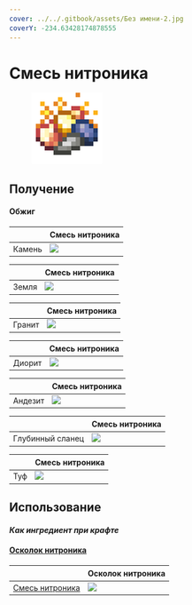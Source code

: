 ```yaml
---
cover: ../../.gitbook/assets/Без имени-2.jpg
coverY: -234.63428174878555
---
```


# Смесь нитроника

<figure><img src="../../.gitbook/assets/nitronic_blend_128.png" alt=""><figcaption></figcaption></figure>

## Получение

#### Обжиг

| ㅤ      | Смесь нитроника                                          |
| ------ | -------------------------------------------------------- |
| Камень | ![](../../.gitbook/assets/furnace\_nitronic\_blend1.png) |

| ㅤ     | Смесь нитроника                                          |
| ----- | -------------------------------------------------------- |
| Земля | ![](../../.gitbook/assets/furnace\_nitronic\_blend7.png) |

| ㅤ      | Смесь нитроника                                          |
| ------ | -------------------------------------------------------- |
| Гранит | ![](../../.gitbook/assets/furnace\_nitronic\_blend2.png) |

| ㅤ      | Смесь нитроника                                          |
| ------ | -------------------------------------------------------- |
| Диорит | ![](../../.gitbook/assets/furnace\_nitronic\_blend3.png) |

| ㅤ       | Смесь нитроника                                          |
| ------- | -------------------------------------------------------- |
| Андезит | ![](../../.gitbook/assets/furnace\_nitronic\_blend4.png) |

| ㅤ                | Смесь нитроника                                          |
| ---------------- | -------------------------------------------------------- |
| Глубинный сланец | ![](../../.gitbook/assets/furnace\_nitronic\_blend5.png) |

| ㅤ   | Смесь нитроника                                          |
| --- | -------------------------------------------------------- |
| Туф | ![](../../.gitbook/assets/furnace\_nitronic\_blend6.png) |

## Использование

#### _Как ингредиент при крафте_

#### [Осколок нитроника](nitronic\_nugget.md)

| ㅤ                                     | Осколок нитроника                               |
| ------------------------------------- | ----------------------------------------------- |
| [Смесь нитроника](nitronic\_blend.md) | ![](../../.gitbook/assets/nitronic\_nugget.png) |

